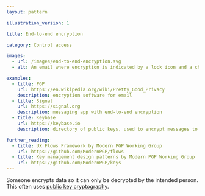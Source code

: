 ```yaml
---
layout: pattern

illustration_version: 1

title: End-to-end encryption

category: Control access

images:
  - url: /images/end-to-end-encryption.svg
  - alt: An email where encryption is indicated by a lock icon and a checkmark.

examples:
  - title: PGP
    url: https://en.wikipedia.org/wiki/Pretty_Good_Privacy
    description: encryption software for email
  - title: Signal
    url: https://signal.org
    description: messaging app with end-to-end encryption
  - title: Keybase
    url: https://keybase.io
    description: directory of public keys, used to encrypt messages to specific people

further_reading:
  - title: UX Flows Framework by Modern PGP Working Group
    url: https://github.com/ModernPGP/flows
  - title: Key management design patterns by Modern PGP Working Group
    url: https://github.com/ModernPGP/keys
---
```


Someone encrypts data so it can only be decrypted by the intended person. This often uses [public key cryptography](https://en.wikipedia.org/wiki/Public-key_cryptography).

